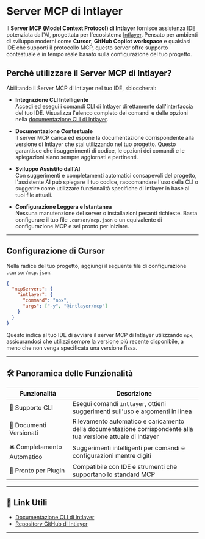# Server MCP di Intlayer

Il **Server MCP (Model Context Protocol) di Intlayer** fornisce assistenza IDE potenziata dall'AI, progettata per l'ecosistema [Intlayer](https://github.com/aymericzip/intlayer). Pensato per ambienti di sviluppo moderni come **Cursor**, **GitHub Copilot workspace** e qualsiasi IDE che supporti il protocollo MCP, questo server offre supporto contestuale e in tempo reale basato sulla configurazione del tuo progetto.

## Perché utilizzare il Server MCP di Intlayer?

Abilitando il Server MCP di Intlayer nel tuo IDE, sbloccherai:

- **Integrazione CLI Intelligente**  
  Accedi ed esegui i comandi CLI di Intlayer direttamente dall'interfaccia del tuo IDE. Visualizza l'elenco completo dei comandi e delle opzioni nella [documentazione CLI di Intlayer](https://github.com/aymericzip/intlayer/blob/main/docs/it/intlayer_cli.md).

- **Documentazione Contestuale**  
  Il server MCP carica ed espone la documentazione corrispondente alla versione di Intlayer che stai utilizzando nel tuo progetto. Questo garantisce che i suggerimenti di codice, le opzioni dei comandi e le spiegazioni siano sempre aggiornati e pertinenti.

- **Sviluppo Assistito dall'AI**  
  Con suggerimenti e completamenti automatici consapevoli del progetto, l'assistente AI può spiegare il tuo codice, raccomandare l'uso della CLI o suggerire come utilizzare funzionalità specifiche di Intlayer in base ai tuoi file attuali.

- **Configurazione Leggera e Istantanea**  
  Nessuna manutenzione del server o installazioni pesanti richieste. Basta configurare il tuo file `.cursor/mcp.json` o un equivalente di configurazione MCP e sei pronto per iniziare.

---

## Configurazione di Cursor

Nella radice del tuo progetto, aggiungi il seguente file di configurazione `.cursor/mcp.json`:

```json
{
  "mcpServers": {
    "intlayer": {
      "command": "npx",
      "args": ["-y", "@intlayer/mcp"]
    }
  }
}
```

Questo indica al tuo IDE di avviare il server MCP di Intlayer utilizzando `npx`, assicurandosi che utilizzi sempre la versione più recente disponibile, a meno che non venga specificata una versione fissa.

---

## 🛠 Panoramica delle Funzionalità

| Funzionalità                | Descrizione                                                                                                    |
| --------------------------- | -------------------------------------------------------------------------------------------------------------- |
| 🧠 Supporto CLI             | Esegui comandi `intlayer`, ottieni suggerimenti sull'uso e argomenti in linea                                  |
| 📘 Documenti Versionati     | Rilevamento automatico e caricamento della documentazione corrispondente alla tua versione attuale di Intlayer |
| 🛎 Completamento Automatico | Suggerimenti intelligenti per comandi e configurazioni mentre digiti                                           |
| 🧩 Pronto per Plugin        | Compatibile con IDE e strumenti che supportano lo standard MCP                                                 |

---

## 📎 Link Utili

- [Documentazione CLI di Intlayer](https://github.com/aymericzip/intlayer/blob/main/docs/it/intlayer_cli.md)
- [Repository GitHub di Intlayer](https://github.com/aymericzip/intlayer)

---
